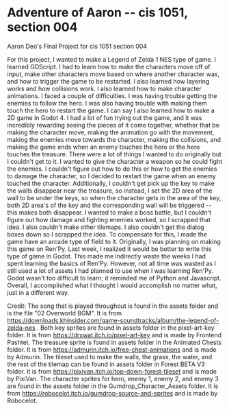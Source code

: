 # Adventure of Aaron -- cis 1051, section 004
 Aaron Deo's Final Project for cis 1051 section 004

For this project,  I wanted to make a Legend of Zelda 1 NES type of game. I learned GDScript. I had to learn how to make the characters move off of input, make other characters move based on where another character was, and how to trigger the game to be restarted. I also learned how layering works and how collisions work. I also learned how to make character animations. I faced a couple of difficulties. I was having trouble getting the enemies to follow the hero. I was also having trouble with making them touch the hero to restart the game. I can say I also learned how to make a 2D game in Godot 4. I had a lot of fun trying out the game, and it was incredibly rewarding seeing the pieces of it come together, whether that be making the character move, making the animation go with the movement, making the enemies move towards the character, making the collisions, and making the game ends when an enemy touches the hero or the hero touches the treasure. There were a lot of things I wanted to do originally but I couldn't get to it. I wanted to give the character a weapon so he could fight the enemies. I couldn't figure out how to do this or how to get the enemies to damage the character, so I decided to restart the game when an enemy touched the character. Additionally, I couldn't get pick up the key to make the walls disappear near the treasure, so instead, I set the 2D area of the wall to be under the keys, so when the character gets in the area of the key, both 2D area's of the key and the corresponding wall will be triggered -- this makes both disappear. I wanted to make a boss battle, but I couldn't figure out how damage and fighting enemies worked, so I scrapped that idea. I also couldn't make other tilemaps. I also couldn't get the dialog boxes down so I scrapped the idea. To compensate for this, I made the game have an arcade type of field to it. Originally, I was planning on making this game on Ren'Py. Last week, I realized it would be better to write this type of game in Godot. This made me indirectly waste the weeks I had spent learning the basics of Ren'Py. However, not all time was wasted as I still used a lot of assets I had planned to use when I was learning Ren'Py. Godot wasn't too difficult to learn; it reminded me of Python and Javascript. Overall, I accomplished what I thought I would accomplish no matter what, just in a different way. 



Credit:
The song that is played throughout is found in the assets folder and is the file "02 Overworld BGM". It is from https://downloads.khinsider.com/game-soundtracks/album/the-legend-of-zelda-nes . Both key sprites are found in assets folder in the pixel-art-key folder. It is from https://drxwat.itch.io/pixel-art-key and is made by Frontend Pashtet. The treasure sprite is found in assets folder in the Animated Chests folder. It is from https://admurin.itch.io/free-chest-animations and is made by Admurin. The tileset used to make the walls, the grass, the water, and the rest of the tilemap can be found in assets folder in Forest BETA V3 folder. It is from https://pixivan.itch.io/top-down-forest-tileset and is made by PixiVan. The character sprites for hero, enemy 1, enemy 2, and enemy 3 are found in the assets folder in the Gumdrop_Character_Assets folder. It is from https://robocelot.itch.io/gumdrop-source-and-sprites and is made by	Robocelot.

